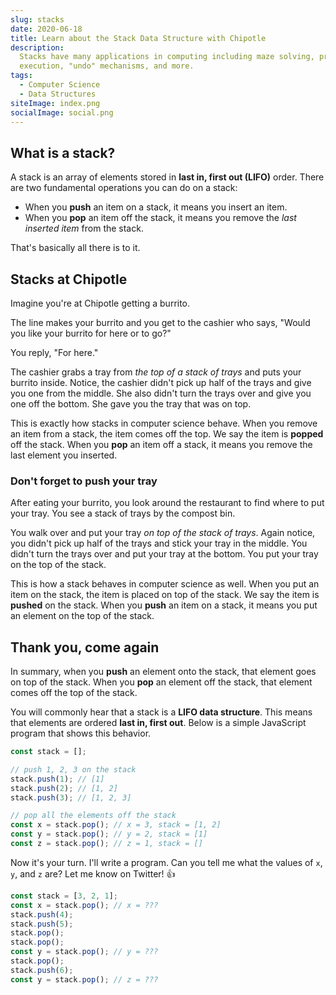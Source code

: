 ```yaml
---
slug: stacks
date: 2020-06-18
title: Learn about the Stack Data Structure with Chipotle
description:
  Stacks have many applications in computing including maze solving, program
  execution, "undo" mechanisms, and more.
tags:
  - Computer Science
  - Data Structures
siteImage: index.png
socialImage: social.png
---
```


## What is a stack?

A stack is an array of elements stored in **last in, first out (LIFO)** order.
There are two fundamental operations you can do on a stack:

- When you **push** an item on a stack, it means you insert an item.
- When you **pop** an item off the stack, it means you remove the _last inserted
  item_ from the stack.

That's basically all there is to it.

## Stacks at Chipotle

Imagine you're at Chipotle getting a burrito.

The line makes your burrito and you get to the cashier who says, "Would you like
your burrito for here or to go?"

You reply, "For here."

The cashier grabs a tray from _the top of a stack of trays_ and puts your
burrito inside. Notice, the cashier didn't pick up half of the trays and give
you one from the middle. She also didn't turn the trays over and give you one
off the bottom. She gave you the tray that was on top.

This is exactly how stacks in computer science behave. When you remove an item
from a stack, the item comes off the top. We say the item is **popped** off the
stack. When you **pop** an item off a stack, it means you remove the last
element you inserted.

### Don't forget to push your tray

After eating your burrito, you look around the restaurant to find where to put
your tray. You see a stack of trays by the compost bin.

You walk over and put your tray _on top of the stack of trays_. Again notice,
you didn't pick up half of the trays and stick your tray in the middle. You
didn't turn the trays over and put your tray at the bottom. You put your tray on
the top of the stack.

This is how a stack behaves in computer science as well. When you put an item on
the stack, the item is placed on top of the stack. We say the item is **pushed**
on the stack. When you **push** an item on a stack, it means you put an element
on the top of the stack.

## Thank you, come again

In summary, when you **push** an element onto the stack, that element goes on
top of the stack. When you **pop** an element off the stack, that element comes
off the top of the stack.

You will commonly hear that a stack is a **LIFO data structure**. This means
that elements are ordered **last in, first out**. Below is a simple JavaScript
program that shows this behavior.

```javascript
const stack = [];

// push 1, 2, 3 on the stack
stack.push(1); // [1]
stack.push(2); // [1, 2]
stack.push(3); // [1, 2, 3]

// pop all the elements off the stack
const x = stack.pop(); // x = 3, stack = [1, 2]
const y = stack.pop(); // y = 2, stack = [1]
const z = stack.pop(); // z = 1, stack = []
```

Now it's your turn. I'll write a program. Can you tell me what the values of
`x`, `y`, and `z` are? Let me know on Twitter! 👍

```javascript
const stack = [3, 2, 1];
const x = stack.pop(); // x = ???
stack.push(4);
stack.push(5);
stack.pop();
stack.pop();
const y = stack.pop(); // y = ???
stack.pop();
stack.push(6);
const y = stack.pop(); // z = ???
```
